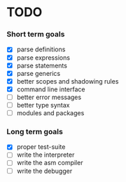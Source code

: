 # TODO

### Short term goals

- [x] parse definitions
- [x] parse expressions
- [x] parse statements
- [x] parse generics
- [x] better scopes and shadowing rules
- [x] command line interface
- [ ] better error messages
- [ ] better type syntax
- [ ] modules and packages

### Long term goals

- [x] proper test-suite
- [ ] write the interpreter
- [ ] write the asm compiler
- [ ] write the debugger